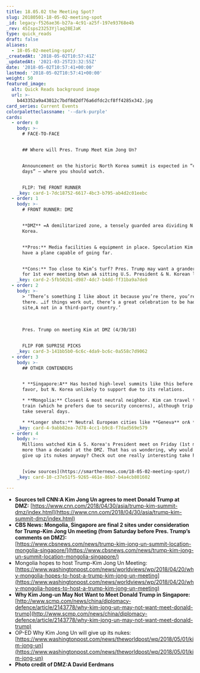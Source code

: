 ```yaml
---
title: 18.05.02 the Meeting Spot?
slug: 20180501-18-05-02-meeting-spot
_id: legacy-f526ae36-b27a-4c91-a25f-197e93768e4b
_rev: 45Isps23253Yjlaq28EJaK
type: quick_reads
draft: false
aliases:
  - 18-05-02-meeting-spot/
_createdAt: '2018-05-02T10:57:41Z'
_updatedAt: '2021-03-25T23:32:55Z'
date: '2018-05-02T10:57:41+00:00'
lastmod: '2018-05-02T10:57:41+00:00'
weight: 50
featured_image:
  alt: Quick Reads background image
  url: >-
    b443352a9a43012c7bdf8d2df76a6dfdc2cf8ff4285x342.jpg
card_series: Current Events
colorpaletteclassname: '--dark-purple'
cards:
  - order: 0
    body: >-
      # FACE-TO-FACE


      ## Where will Pres. Trump Meet Kim Jong Un?


      Announcement on the historic North Korea summit is expected in “coming
      days” – where you should watch.


      FLIP: THE FRONT RUNNER
    _key: card-1-7dc18752-6617-4bc3-b795-ab4d2c01eebc
  - order: 1
    body: >-
      # FRONT RUNNER: DMZ


      **DMZ** =A demilitarized zone, a tensely guarded area dividing N. & S.
      Korea.


      **Pros:** Media facilities & equipment in place. Speculation Kim may not
      have a plane capable of going far.


      **Cons:** Too close to Kim’s turf? Pres. Trump may want a grander setting
      for 1st ever meeting btwn aA sitting U.S. President & N. Korean leader.
    _key: card-2-5fb502b1-d987-4dc7-b4dd-ff31ba9a7de0
  - order: 2
    body: >-
      > ‘There’s something I like about it because you’re there, you’re actually
      there. …if things work out, there’s a great celebration to be had, on the
      site,A not in a third-party country.’  
        
        
        
      Pres. Trump on meeting Kim at DMZ (4/30/18)


      FLIP FOR SUPRISE PICKS
    _key: card-3-141bb5b0-6c6c-4da9-bc6c-0a558c7d9062
  - order: 3
    body: >-
      ## OTHER CONTENDERS


      * **Singapore:A** Has hosted high-level summits like this before. U.S. in
      favor, but N. Korea unlikely to support due to its relations.

      * **Mongolia:** Closest & most neutral neighbor. Kim can travel there via
      train (which he prefers due to security concerns), although trip could
      take several days.

      * **Longer shots:** Neutral European cities like **Geneva** orA **Oslo.**
    _key: card-4-9abb82ea-7d78-4cc1-b9c8-f7dad569e579
  - order: 4
    body: >-
      Millions watched Kim & S. Korea's President meet on Friday (1st meeting in
      more than a decade) at the DMZ. That has us wondering, why would N. Korea
      give up its nukes anyway? Check out one really interesting take here:


      [view sources](https://smarthernews.com/18-05-02-meeting-spot/)
    _key: card-10-c37e51f5-9265-461e-86b7-b4a4cb801602

---
```

* **Sources tell CNN:A Kim Jong Un agrees to meet Donald Trump at DMZ:** [https://www.cnn.com/2018/04/30/asia/trump-kim-summit-dmz/index.html](https://www.cnn.com/2018/04/30/asia/trump-kim-summit-dmz/index.html)
* **CBS News: Mongolia, Singapore are final 2 sites under consideration for Trump-Kim Jong Un meeting (from Saturday before Pres. Trump’s comments on DMZ):**  
[https://www.cbsnews.com/news/trump-kim-jong-un-summit-location-mongolia-singapore/](https://www.cbsnews.com/news/trump-kim-jong-un-summit-location-mongolia-singapore/)
* Mongolia hopes to host Trump-Kim Jong Un Meeting: [https://www.washingtonpost.com/news/worldviews/wp/2018/04/20/why-mongolia-hopes-to-host-a-trump-kim-jong-un-meeting](https://www.washingtonpost.com/news/worldviews/wp/2018/04/20/why-mongolia-hopes-to-host-a-trump-kim-jong-un-meeting)
* **Why Kim Jong-un May Not Want to Meet Donald Trump in Singapore:** [http://www.scmp.com/news/china/diplomacy-defence/article/2143778/why-kim-jong-un-may-not-want-meet-donald-trump](http://www.scmp.com/news/china/diplomacy-defence/article/2143778/why-kim-jong-un-may-not-want-meet-donald-trump)
* OP-ED Why Kim Jong Un will give up its nukes: [https://www.washingtonpost.com/news/theworldpost/wp/2018/05/01/kim-jong-un](https://www.washingtonpost.com/news/theworldpost/wp/2018/05/01/kim-jong-un)
* **Photo credit of DMZ:A David Eerdmans**